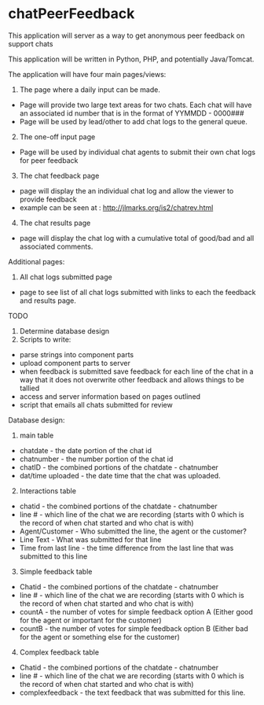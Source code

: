 chatPeerFeedback
================

This application will server as a way to get anonymous peer feedback on support chats

This application will be written in Python, PHP, and potentially Java/Tomcat.

The application will have four main pages/views:

1. The page where a daily input can be made.
  * Page will provide two large text areas for two chats. Each chat will have an associated id number that is in the format of 
      YYMMDD - 0000###
  * Page will be used by lead/other to add chat logs to the general queue. 
2. The one-off input page
  * Page will be used by individual chat agents to submit their own chat logs for peer feedback
3. The chat feedback page
  * page will display the an individual chat log and allow the viewer to provide feedback
  * example can be seen at : http://jlmarks.org/is2/chatrev.html
4. The chat results page
  * page will display the chat log with a cumulative total of good/bad and all associated comments. 
  
Additional pages:

1. All chat logs submitted page
  * page to see list of all chat logs submitted with links to each the feedback and results page. 

TODO

1. Determine database design
2. Scripts to write:
  * parse strings into component parts
  * upload component parts to server
  * when feedback is submitted save feedback for each line of the chat in a way that it does not overwrite other feedback and allows things to be tallied
  * access and server information based on pages outlined
  * script that emails all chats submitted for review

Database design:

1. main table
  * chatdate - the date portion of the chat id
  * chatnumber - the number portion of the chat id
  * chatID - the combined portions of the chatdate - chatnumber
  * dat/time uploaded - the date time that the chat was uploaded. 
2. Interactions table
  * chatid - the combined portions of the chatdate - chatnumber
  * line # - which line of the chat we are recording (starts with 0 which is the record of when chat started and who chat is with)
  * Agent/Customer - Who submitted the line, the agent or the customer?
  * Line Text - What was submitted for that line
  * Time from last line - the time difference from the last line that was submitted to this line
3. Simple feedback table
  * Chatid - the combined portions of the chatdate - chatnumber
  * line # - which line of the chat we are recording (starts with 0 which is the record of when chat started and who chat is with)
  * countA - the number of votes for simple feedback option A (Either good for the agent or important for the customer)
  * countB - the number of votes for simple feedback option B (Either bad for the agent or something else for the customer)
4. Complex feedback table
  * Chatid - the combined portions of the chatdate - chatnumber
  * line # - which line of the chat we are recording (starts with 0 which is the record of when chat started and who chat is with)
  * complexfeedback - the text feedback that was submitted for this line.

